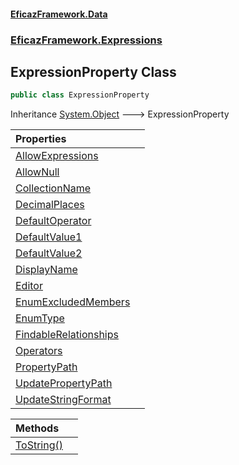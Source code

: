 #### [EficazFramework.Data](EficazFrameworkData.md 'EficazFramework Data')
### [EficazFramework.Expressions](EficazFrameworkData.md#EficazFramework.Expressions 'EficazFramework.Expressions')

## ExpressionProperty Class

```csharp
public class ExpressionProperty
```

Inheritance [System.Object](https://docs.microsoft.com/en-us/dotnet/api/System.Object 'System.Object') &#129106; ExpressionProperty

| Properties | |
| :--- | :--- |
| [AllowExpressions](EficazFramework.Expressions/ExpressionProperty/AllowExpressions.md 'EficazFramework.Expressions.ExpressionProperty.AllowExpressions') | |
| [AllowNull](EficazFramework.Expressions/ExpressionProperty/AllowNull.md 'EficazFramework.Expressions.ExpressionProperty.AllowNull') | |
| [CollectionName](EficazFramework.Expressions/ExpressionProperty/CollectionName.md 'EficazFramework.Expressions.ExpressionProperty.CollectionName') | |
| [DecimalPlaces](EficazFramework.Expressions/ExpressionProperty/DecimalPlaces.md 'EficazFramework.Expressions.ExpressionProperty.DecimalPlaces') | |
| [DefaultOperator](EficazFramework.Expressions/ExpressionProperty/DefaultOperator.md 'EficazFramework.Expressions.ExpressionProperty.DefaultOperator') | |
| [DefaultValue1](EficazFramework.Expressions/ExpressionProperty/DefaultValue1.md 'EficazFramework.Expressions.ExpressionProperty.DefaultValue1') | |
| [DefaultValue2](EficazFramework.Expressions/ExpressionProperty/DefaultValue2.md 'EficazFramework.Expressions.ExpressionProperty.DefaultValue2') | |
| [DisplayName](EficazFramework.Expressions/ExpressionProperty/DisplayName.md 'EficazFramework.Expressions.ExpressionProperty.DisplayName') | |
| [Editor](EficazFramework.Expressions/ExpressionProperty/Editor.md 'EficazFramework.Expressions.ExpressionProperty.Editor') | |
| [EnumExcludedMembers](EficazFramework.Expressions/ExpressionProperty/EnumExcludedMembers.md 'EficazFramework.Expressions.ExpressionProperty.EnumExcludedMembers') | |
| [EnumType](EficazFramework.Expressions/ExpressionProperty/EnumType.md 'EficazFramework.Expressions.ExpressionProperty.EnumType') | |
| [FindableRelationships](EficazFramework.Expressions/ExpressionProperty/FindableRelationships.md 'EficazFramework.Expressions.ExpressionProperty.FindableRelationships') | |
| [Operators](EficazFramework.Expressions/ExpressionProperty/Operators.md 'EficazFramework.Expressions.ExpressionProperty.Operators') | |
| [PropertyPath](EficazFramework.Expressions/ExpressionProperty/PropertyPath.md 'EficazFramework.Expressions.ExpressionProperty.PropertyPath') | |
| [UpdatePropertyPath](EficazFramework.Expressions/ExpressionProperty/UpdatePropertyPath.md 'EficazFramework.Expressions.ExpressionProperty.UpdatePropertyPath') | |
| [UpdateStringFormat](EficazFramework.Expressions/ExpressionProperty/UpdateStringFormat.md 'EficazFramework.Expressions.ExpressionProperty.UpdateStringFormat') | |

| Methods | |
| :--- | :--- |
| [ToString()](EficazFramework.Expressions/ExpressionProperty/ToString().md 'EficazFramework.Expressions.ExpressionProperty.ToString()') | |
